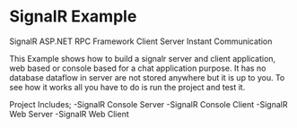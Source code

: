 # SignalR Example
SignalR ASP.NET RPC Framework Client Server Instant Communication

  This Example shows how to build a signalr server and client application, web based or console based for a chat application purpose.
It has no database dataflow in server are not stored anywhere but it is up to you. To see how it works all you have to do is run the project and test it.

  Project Includes;
  -SignalR Console Server
  -SignalR Console Client
  -SignalR Web Server
  -SignalR Web Client
